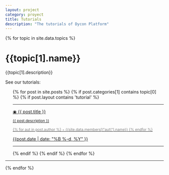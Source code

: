 ```yaml
---
layout: project
category: proyect
title: Tutorials
description: "The tutorials of Dycon Platform"
---
```



{% for topic in site.data.topics %}
<h1>{{topic[1].name}}</h1>
<p>{{topic[1].description}}</p>
<p>See our tutorials:</p>
<div id="wrapper" class="shadowbox">
    <ul>
    {% for post in site.posts %}
        {% if post.categories[1] contains topic[0] %}
            {% if post.layout contains 'tutorial' %}
                <hr>
                <li style="list-style-type:none">
                    <div  class="post-preview">
                            <a href="{{ post.url | prepend: site.baseurl }}" style="display: block">
                            <p class="post-title"> &#9673; {{ post.title }} <small><p class="post-subtitle">{{ post.description }}</p></small></p>
                                <small style="color:grey">
                                            {% for aut in post.author %}
                                            &#9702; {{site.data.members[\"aut\"].name}} 
                                            {% endfor %}
                                </small>
                            <p>{{post.date | date: "%B %-d, %Y" }}</p>    
                            </a>
                    </div>
                </li>
                <hr>
            {% endif %}
        {% endif %}
    {% endfor %}
    </ul> 
</div>
<hr>
{% endfor %}
